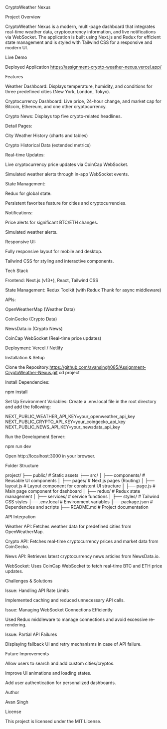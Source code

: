 CryptoWeather Nexus

Project Overview

CryptoWeather Nexus is a modern, multi-page dashboard that integrates real-time weather data, cryptocurrency information, and live notifications via WebSocket. The application is built using Next.js and Redux for efficient state management and is styled with Tailwind CSS for a responsive and modern UI.

Live Demo

Deployed Application https://assignment-crypto-weather-nexus.vercel.app/

Features

Weather Dashboard: Displays temperature, humidity, and conditions for three predefined cities (New York, London, Tokyo).

Cryptocurrency Dashboard: Live price, 24-hour change, and market cap for Bitcoin, Ethereum, and one other cryptocurrency.

Crypto News: Displays top five crypto-related headlines.

Detail Pages:

City Weather History (charts and tables)

Crypto Historical Data (extended metrics)

Real-time Updates:

Live cryptocurrency price updates via CoinCap WebSocket.

Simulated weather alerts through in-app WebSocket events.

State Management:

Redux for global state.

Persistent favorites feature for cities and cryptocurrencies.

Notifications:

Price alerts for significant BTC/ETH changes.

Simulated weather alerts.

Responsive UI:

Fully responsive layout for mobile and desktop.

Tailwind CSS for styling and interactive components.

Tech Stack

Frontend: Next.js (v13+), React, Tailwind CSS

State Management: Redux Toolkit (with Redux Thunk for async middleware)

APIs:

OpenWeatherMap (Weather Data)

CoinGecko (Crypto Data)

NewsData.io (Crypto News)

CoinCap WebSocket (Real-time price updates)

Deployment: Vercel / Netlify

Installation & Setup

Clone the Repository:https://github.com/avansingh085/Assignment-CryptoWeather-Nexus.git
cd project

Install Dependencies:

npm install

Set Up Environment Variables:
Create a .env.local file in the root directory and add the following:

NEXT_PUBLIC_WEATHER_API_KEY=your_openweather_api_key
NEXT_PUBLIC_CRYPTO_API_KEY=your_coingecko_api_key
NEXT_PUBLIC_NEWS_API_KEY=your_newsdata_api_key

Run the Development Server:

npm run dev

Open http://localhost:3000 in your browser.

Folder Structure

project/
├── public/          # Static assets
├── src/
│   ├── components/  # Reusable UI components
│   ├── pages/       # Next.js pages (Routing)
│   ├── layout.js    # Layout component for consistent UI structure
│   ├── page.js      # Main page component for dashboard
│   ├── redux/       # Redux state management
│   ├── services/       # service functions
│   ├── styles/      # Tailwind CSS styles
├── .env.local       # Environment variables
├── package.json     # Dependencies and scripts
├── README.md        # Project documentation

API Integration

Weather API: Fetches weather data for predefined cities from OpenWeatherMap.

Crypto API: Fetches real-time cryptocurrency prices and market data from CoinGecko.

News API: Retrieves latest cryptocurrency news articles from NewsData.io.

WebSocket: Uses CoinCap WebSocket to fetch real-time BTC and ETH price updates.

Challenges & Solutions

Issue: Handling API Rate Limits

Implemented caching and reduced unnecessary API calls.

Issue: Managing WebSocket Connections Efficiently

Used Redux middleware to manage connections and avoid excessive re-rendering.

Issue: Partial API Failures

Displaying fallback UI and retry mechanisms in case of API failure.

Future Improvements

Allow users to search and add custom cities/cryptos.

Improve UI animations and loading states.

Add user authentication for personalized dashboards.

Author

Avan Singh 

License

This project is licensed under the MIT License.

